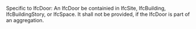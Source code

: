Specific to IfcDoor: An IfcDoor be containied in IfcSite, IfcBuilding, IfcBuildingStory, or IfcSpace. It shall not be provided, if the IfcDoor is part of an aggregation.